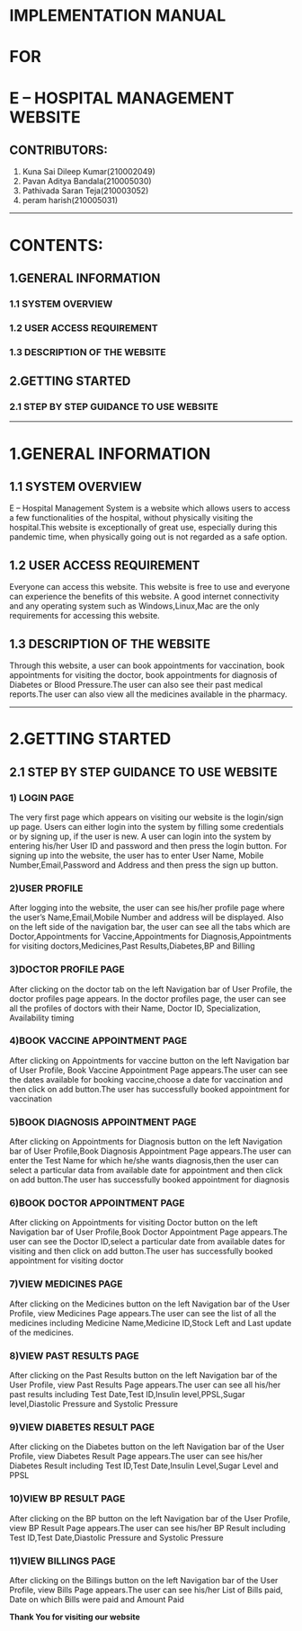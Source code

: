 # **IMPLEMENTATION MANUAL**
# **FOR**
# **E – HOSPITAL MANAGEMENT WEBSITE**
 


## CONTRIBUTORS:
1. Kuna Sai Dileep Kumar(210002049)
2. Pavan Aditya Bandala(210005030)
3. Pathivada Saran Teja(210003052)
4. peram harish(210005031)
---



# **CONTENTS:**
## 1.GENERAL INFORMATION
### 1.1 SYSTEM OVERVIEW
### 1.2 USER ACCESS REQUIREMENT
### 1.3 DESCRIPTION OF THE WEBSITE

## 2.GETTING STARTED
### 2.1 STEP BY STEP GUIDANCE TO USE WEBSITE

---

#  **1.GENERAL INFORMATION**
## **1.1 SYSTEM OVERVIEW**
E – Hospital Management System is a website which allows users to access a few  functionalities of the hospital, without physically visiting the hospital.This website is exceptionally of great use, especially during this pandemic time, when physically going out is not regarded as a safe option.

## **1.2 USER ACCESS REQUIREMENT**
Everyone can access this website. This website is free to use and everyone can experience the benefits of this website. A good internet connectivity and any operating system such as Windows,Linux,Mac  are the only requirements for accessing this website.

## **1.3 DESCRIPTION OF THE WEBSITE**
Through this website, a user can book appointments for vaccination, book appointments for visiting the doctor, book appointments for diagnosis of Diabetes or Blood Pressure.The user can also see their past medical reports.The user can also view all the medicines available in the pharmacy.

---

# **2.GETTING STARTED**
## **2.1 STEP BY STEP GUIDANCE TO USE WEBSITE**

### **1) LOGIN PAGE**
The very first page which appears on visiting our website is the login/sign up page.
Users can either login into the system by filling some credentials or by signing up, if the user is new.  A user can login into the system by entering his/her User ID and password and then press the login button.
For signing up into the website, the user has to enter User Name, Mobile Number,Email,Password and Address and then press the sign up button.

### **2)USER PROFILE**
After logging into the website, the user can see his/her profile page where the user’s Name,Email,Mobile Number and address will be displayed. Also on the left side of the  navigation bar, the user can see all the tabs which are Doctor,Appointments for Vaccine,Appointments for Diagnosis,Appointments for visiting doctors,Medicines,Past Results,Diabetes,BP and Billing

### **3)DOCTOR PROFILE PAGE**
After clicking on the doctor tab  on the left Navigation bar of User Profile, the doctor profiles page appears. In the doctor profiles page, the user can see all the profiles of doctors with their Name, Doctor ID, Specialization, Availability timing 

### **4)BOOK VACCINE APPOINTMENT PAGE**
After clicking on Appointments for vaccine button  on the left Navigation bar of User Profile, Book Vaccine Appointment Page appears.The user can see the dates available for booking vaccine,choose a date for vaccination and then click on add button.The user has successfully booked appointment for vaccination

### **5)BOOK DIAGNOSIS APPOINTMENT PAGE**
After clicking on Appointments for Diagnosis button  on the left Navigation bar of User Profile,Book Diagnosis Appointment Page appears.The user can enter the Test Name for which he/she wants diagnosis,then the user can select a particular data from available date for appointment and then click on add button.The user has successfully booked appointment for diagnosis

### **6)BOOK DOCTOR APPOINTMENT PAGE**
After clicking on Appointments for visiting Doctor button on the left Navigation bar of User Profile,Book Doctor Appointment Page appears.The user can see the Doctor ID,select a particular date  from available dates for visiting and then click on add button.The user has successfully booked appointment for visiting doctor

### **7)VIEW MEDICINES PAGE**
After clicking on the Medicines button on the left Navigation bar of the User Profile, view Medicines Page appears.The user can see the list of all the medicines including Medicine Name,Medicine ID,Stock Left and Last update of the medicines.

### **8)VIEW PAST RESULTS PAGE**
After clicking on the Past Results button on the left Navigation bar of the User Profile, view Past Results Page appears.The user can see all his/her  past results including Test Date,Test ID,Insulin level,PPSL,Sugar level,Diastolic Pressure and Systolic Pressure

### **9)VIEW DIABETES RESULT PAGE**
After clicking on the  Diabetes button on the left Navigation bar of the User Profile, view Diabetes Result Page appears.The user can see his/her Diabetes Result including Test ID,Test Date,Insulin Level,Sugar Level and PPSL

### **10)VIEW BP RESULT PAGE**
After clicking on the  BP button on the left Navigation bar of the User Profile, view BP Result Page appears.The user can see his/her BP Result including Test ID,Test Date,Diastolic Pressure and Systolic Pressure 

### **11)VIEW BILLINGS PAGE**
After clicking on the  Billings button on the left Navigation bar of the User Profile, view Bills Page appears.The user can see his/her List of Bills paid, Date on which Bills were paid and Amount Paid

**Thank You for visiting our website**
